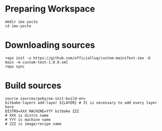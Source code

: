 # Preparing Workspace
```
mkdir imx-yocto
cd imx-yocto
```
# Downloading sources 
```
repo init -u https://github.com/officialluq/custom-mainifest-imx -b main -m custom-test-1.0.0.xml
repo sync
```

# Build sources

```
source sources/poky/oe-init-build-env
bitbake-layers add-layer ${LAYER} # It is necessary to add every layer here
DISTRO=XXX MACHINE=YYY bitbake ZZZ
# XXX is distro name
# YYY is machine name
# ZZZ is image/recipe name
```
